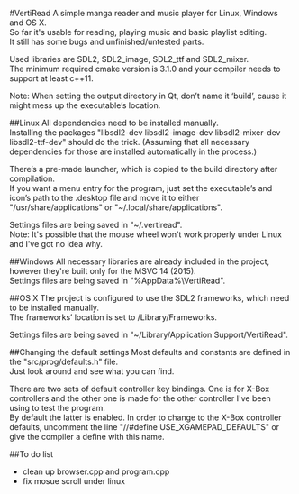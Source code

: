 #VertiRead
A simple manga reader and music player for Linux, Windows and OS X.  
So far it's usable for reading, playing music and basic playlist editing.  
It still has some bugs and unfinished/untested parts.  

Used libraries are SDL2, SDL2_image, SDL2_ttf and SDL2_mixer.  
The minimum required cmake version is 3.1.0 and your compiler needs to support at least c++11.  

Note: When setting the output directory in Qt, don’t name it ‘build’, cause it might mess up the executable’s location.  

##Linux
All dependencies need to be installed manually.  
Installing the packages "libsdl2-dev libsdl2-image-dev libsdl2-mixer-dev libsdl2-ttf-dev" should do the trick. (Assuming that all necessary dependencies for those are installed automatically in the process.)  

There’s a pre-made launcher, which is copied to the build directory after compilation.  
If you want a menu entry for the program, just set the executable’s and icon’s path to the .desktop file and move it to either "/usr/share/applications" or "~/.local/share/applications".  

Settings files are being saved in "~/.vertiread".  
Note: It's possible that the mouse wheel won't work properly under Linux and I've got no idea why.  

##Windows
All necessary libraries are already included in the project, however they're built only for the MSVC 14 (2015).  
Settings files are being saved in "%AppData%\VertiRead".  

##OS X
The project is configured to use the SDL2 frameworks, which need to be installed manually.  
The frameworks’ location is set to /Library/Frameworks.  

Settings files are being saved in "~/Library/Application Support/VertiRead".  

##Changing the default settings
Most defaults and constants are defined in the "src/prog/defaults.h" file.  
Just look around and see what you can find.  

There are two sets of default controller key bindings. One is for X-Box controllers and the other one is made for the other controller I've been using to test the program.  
By default the latter is enabled. In order to change to the X-Box controller defaults, uncomment the line "//#define USE_XGAMEPAD_DEFAULTS" or give the compiler a define with this name.  

##To do list
- clean up browser.cpp and program.cpp
- fix mosue scroll under linux
